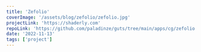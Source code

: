 ```yaml
---
title: 'Zefolio'
coverImage: '/assets/blog/zefolio/zefolio.jpg'
projectLink: 'https://shaderly.com'
repoLink: 'https://github.com/paladinze/guts/tree/main/apps/cg/zefolio'
date: '2022-11-13'
tags: ['project']
---
```

